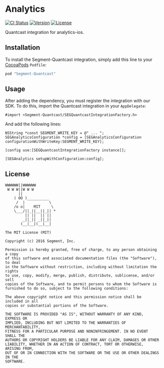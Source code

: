 # Analytics

[![CI Status](http://img.shields.io/travis/segment-integrations/analytics-ios-integration-quantcast.svg?style=flat)](https://travis-ci.org/segment-integrations/analytics-ios-integration-quantcast)
[![Version](https://img.shields.io/cocoapods/v/Segment-Quantcast.svg?style=flat)](http://cocoapods.org/pods/Segment-Quantcast)
[![License](https://img.shields.io/cocoapods/l/Segment-Quantcast.svg?style=flat)](http://cocoapods.org/pods/Segment-Quantcast)

Quantcast integration for analytics-ios.

## Installation

To install the Segment-Quantcast integration, simply add this line to your [CocoaPods](http://cocoapods.org) `Podfile`:

```ruby
pod "Segment-Quantcast"
```

## Usage

After adding the dependency, you must register the integration with our SDK.  To do this, import the Quantcast integration in your `AppDelegate`:

```
#import <Segment-Quantcast/SEGQuantcastIntegrationFactory.h>

```

And add the following lines:

```
NSString *const SEGMENT_WRITE_KEY = @" ... ";
SEGAnalyticsConfiguration *config = [SEGAnalyticsConfiguration configurationWithWriteKey:SEGMENT_WRITE_KEY];

[config use:[SEGQuantcastIntegrationFactory instance]];

[SEGAnalytics setupWithConfiguration:config];

```

## License

```
WWWWWW||WWWWWW
 W W W||W W W
      ||
    ( OO )__________
     /  |           \
    /o o|    MIT     \
    \___/||_||__||_|| *
         || ||  || ||
        _||_|| _||_||
       (__|__|(__|__|

The MIT License (MIT)

Copyright (c) 2016 Segment, Inc.

Permission is hereby granted, free of charge, to any person obtaining a copy
of this software and associated documentation files (the "Software"), to deal
in the Software without restriction, including without limitation the rights
to use, copy, modify, merge, publish, distribute, sublicense, and/or sell
copies of the Software, and to permit persons to whom the Software is
furnished to do so, subject to the following conditions:

The above copyright notice and this permission notice shall be included in all
copies or substantial portions of the Software.

THE SOFTWARE IS PROVIDED "AS IS", WITHOUT WARRANTY OF ANY KIND, EXPRESS OR
IMPLIED, INCLUDING BUT NOT LIMITED TO THE WARRANTIES OF MERCHANTABILITY,
FITNESS FOR A PARTICULAR PURPOSE AND NONINFRINGEMENT. IN NO EVENT SHALL THE
AUTHORS OR COPYRIGHT HOLDERS BE LIABLE FOR ANY CLAIM, DAMAGES OR OTHER
LIABILITY, WHETHER IN AN ACTION OF CONTRACT, TORT OR OTHERWISE, ARISING FROM,
OUT OF OR IN CONNECTION WITH THE SOFTWARE OR THE USE OR OTHER DEALINGS IN THE
SOFTWARE.
```
